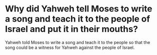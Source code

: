 # Why did Yahweh tell Moses to write a song and teach it to the people of Israel and put it in their mouths?

Yahweh told Moses to write a song and teach it to the people so that the song could be a witness for Yahweh against the people of Israel.
